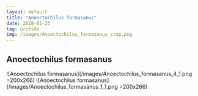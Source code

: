 ```yaml
---
layout: default
title: "Anoectochilus formasanus"
date: 2018-02-25
tag: orchids
img: /images/Anoectochilus_formasanus_crop.png
---
```


## Anoectochilus formasanus

![Anoectochilus formasanus](/images/Anoectochilus_formasanus_4_1.png =200x266)
![Anoectochilus formasanus](/images/Anoectochilus_formasanus_1_1.png =200x266)

